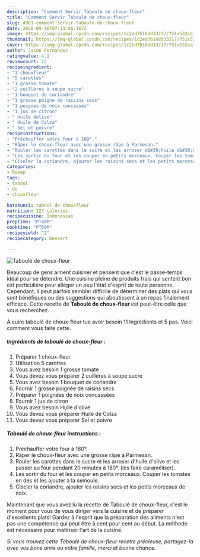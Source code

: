 ```yaml
---
description: "Comment Servir Taboulé de choux-fleur"
title: "Comment Servir Taboulé de choux-fleur"
slug: 4981-comment-servir-taboule-de-choux-fleur
date: 2020-09-16T07:13:56.167Z
image: https://img-global.cpcdn.com/recipes/1c2ed7b16dd33217/751x532cq70/taboule-de-choux-fleur-photo-principale-de-la-recette.jpg
thumbnail: https://img-global.cpcdn.com/recipes/1c2ed7b16dd33217/751x532cq70/taboule-de-choux-fleur-photo-principale-de-la-recette.jpg
cover: https://img-global.cpcdn.com/recipes/1c2ed7b16dd33217/751x532cq70/taboule-de-choux-fleur-photo-principale-de-la-recette.jpg
author: Jason Fernandez
ratingvalue: 4.1
reviewcount: 12
recipeingredient:
- "1 chouxfleur"
- "5 carottes"
- "1 grosse tomate"
- "2 cuillères à soupe sucre"
- "1 bouquet de coriandre"
- "1 grosse poigne de raisins secs"
- "1 poignes de noix concasses"
- "1 jus de citron"
- " Huile dolive"
- " Huile de Colza"
- " Sel et poivre"
recipeinstructions:
- "Préchauffer votre four à 180°."
- "Râper le choux-fleur avec une grosse râpe à Parmesan."
- "Rouler les carottes dans le sucre et les arroser d&#39;huile d&#39;olive et les passer au four pendant 20 minutes à 180°. (les faire caraméliser)."
- "Les sortir du four et les couper en petits morceaux. Couper les tomates en dés et les ajouter à la semoule."
- "Ciseler la coriandre, ajouter les raisins secs et les petits morceaux de noix."
categories:
- Resep
tags:
- taboul
- de
- chouxfleur

katakunci: taboul de chouxfleur 
nutrition: 227 calories
recipecuisine: Indonesian
preptime: "PT40M"
cooktime: "PT50M"
recipeyield: "2"
recipecategory: Dessert

---
```



![Taboulé de choux-fleur](https://img-global.cpcdn.com/recipes/1c2ed7b16dd33217/751x532cq70/taboule-de-choux-fleur-photo-principale-de-la-recette.jpg)

Beaucoup de gens aiment cuisiner et pensent que c'est le passe-temps idéal pour se détendre. Une cuisine pleine de produits frais qui sentent bon est particulière pour alléger un peu l'état d'esprit de toute personne. Cependant, il peut parfois sembler difficile de déterminer des plats qui vous sont bénéfiques ou des suggestions qui aboutissent à un repas finalement efficace. Cette recette de <strong> Taboulé de choux-fleur </strong> est peut-être celle que vous recherchez.

<!--inarticleads1-->

À cuire taboulé de choux-fleur tue avoir besoin 11 Ingrédients et 5 pas. Voici comment vous faire cette.

##### Ingrédients de taboulé de choux-fleur :

1. Préparer 1 choux-fleur
1. Utilisation 5 carottes
1. Vous avez besoin 1 grosse tomate
1. Vous devez vous préparer 2 cuillères à soupe sucre
1. Vous avez besoin 1 bouquet de coriandre
1. Fournir 1 grosse poignée de raisins secs
1. Préparer 1 poignées de noix concassées
1. Fournir 1 jus de citron
1. Vous avez besoin  Huile d&#39;olive
1. Vous devez vous préparer  Huile de Colza
1. Vous devez vous préparer  Sel et poivre




<!--inarticleads2-->

##### Taboulé de choux-fleur instructions :

1. Préchauffer votre four à 180°.
1. Râper le choux-fleur avec une grosse râpe à Parmesan.
1. Rouler les carottes dans le sucre et les arroser d&#39;huile d&#39;olive et les passer au four pendant 20 minutes à 180°. (les faire caraméliser).
1. Les sortir du four et les couper en petits morceaux. Couper les tomates en dés et les ajouter à la semoule.
1. Ciseler la coriandre, ajouter les raisins secs et les petits morceaux de noix.




<!--inarticleads1-->

<p>
Maintenant que vous avez lu la recette de Taboulé de choux-fleur, c'est le moment pour vous de vous diriger vers la cuisine et de préparer d'excellents plats! Gardez à l'esprit que la préparation des aliments n'est pas une compétence qui peut être à cent pour cent au début. La méthode est nécessaire pour maîtriser l'art de la cuisine.
</p>

<p>
<i>Si vous trouvez cette Taboulé de choux-fleur recette précieuse, partagez-la avec vos bons amis ou votre famille, merci et bonne chance.</i>
</p>
